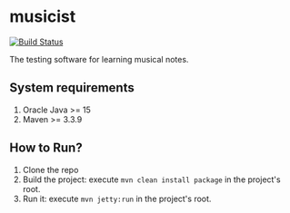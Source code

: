 # musicist
[![Build Status](https://travis-ci.org/aistomin/musicist.svg?branch=master)](https://travis-ci.org/aistomin/musicist)

The testing software for learning musical notes.

## System requirements
1. Oracle Java >= 15
2. Maven >= 3.3.9

## How to Run?
1. Clone the repo
2. Build the project: execute ```mvn clean install package``` in the project's root.
2. Run it: execute ```mvn jetty:run``` in the project's root.
